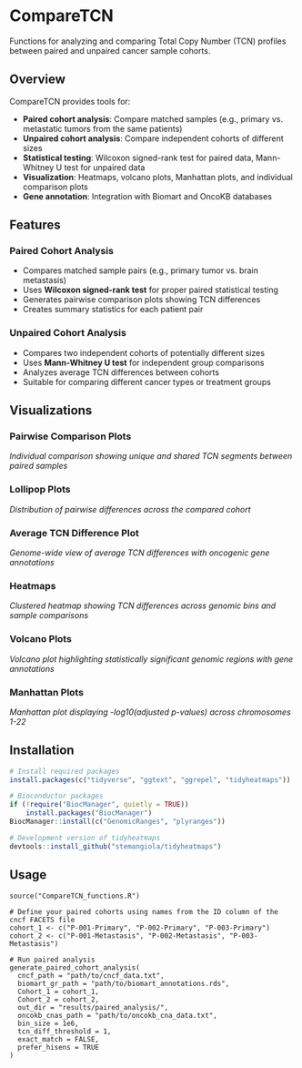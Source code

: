 # CompareTCN

Functions for analyzing and comparing Total Copy Number (TCN) profiles between paired and unpaired cancer sample cohorts.

## Overview

CompareTCN provides tools for:
- **Paired cohort analysis**: Compare matched samples (e.g., primary vs. metastatic tumors from the same patients)
- **Unpaired cohort analysis**: Compare independent cohorts of different sizes
- **Statistical testing**: Wilcoxon signed-rank test for paired data, Mann-Whitney U test for unpaired data
- **Visualization**: Heatmaps, volcano plots, Manhattan plots, and individual comparison plots
- **Gene annotation**: Integration with Biomart and OncoKB databases

## Features

### Paired Cohort Analysis
- Compares matched sample pairs (e.g., primary tumor vs. brain metastasis)
- Uses **Wilcoxon signed-rank test** for proper paired statistical testing
- Generates pairwise comparison plots showing TCN differences
- Creates summary statistics for each patient pair

### Unpaired Cohort Analysis  
- Compares two independent cohorts of potentially different sizes
- Uses **Mann-Whitney U test** for independent group comparisons
- Analyzes average TCN differences between cohorts
- Suitable for comparing different cancer types or treatment groups

## Visualizations

### Pairwise Comparison Plots
*Individual comparison showing unique and shared TCN segments between paired samples*

<!-- ![Pairwise Comparison](plots/pairwise_comparison_example.png) -->

### Lollipop Plots
*Distribution of pairwise differences across the compared cohort*

<!-- ![Lollipop Plot](plots/lollipop_example.png) -->

### Average TCN Difference Plot
*Genome-wide view of average TCN differences with oncogenic gene annotations*

<!-- ![Average TCN Difference](plots/average_tcn_diff_example.png) -->

### Heatmaps
*Clustered heatmap showing TCN differences across genomic bins and sample comparisons*

<!-- ![Heatmap](plots/heatmap_example.png) -->

### Volcano Plots
*Volcano plot highlighting statistically significant genomic regions with gene annotations*

<!-- ![Volcano Plot](plots/volcano_plot_example.png) -->

### Manhattan Plots
*Manhattan plot displaying -log10(adjusted p-values) across chromosomes 1-22*

<!-- ![Manhattan Plot](plots/manhattan_plot_example.png) -->


## Installation

```r
# Install required packages
install.packages(c("tidyverse", "ggtext", "ggrepel", "tidyheatmaps"))

# Bioconductor packages
if (!require("BiocManager", quietly = TRUE))
    install.packages("BiocManager")
BiocManager::install(c("GenomicRanges", "plyranges"))

# Development version of tidyheatmaps
devtools::install_github("stemangiola/tidyheatmaps")
```

## Usage
```
source("CompareTCN_functions.R")

# Define your paired cohorts using names from the ID column of the cncf FACETS file
cohort_1 <- c("P-001-Primary", "P-002-Primary", "P-003-Primary")
cohort_2 <- c("P-001-Metastasis", "P-002-Metastasis", "P-003-Metastasis")

# Run paired analysis
generate_paired_cohort_analysis(
  cncf_path = "path/to/cncf_data.txt",
  biomart_gr_path = "path/to/biomart_annotations.rds",
  Cohort_1 = cohort_1,
  Cohort_2 = cohort_2,
  out_dir = "results/paired_analysis/",
  oncokb_cnas_path = "path/to/oncokb_cna_data.txt",
  bin_size = 1e6,
  tcn_diff_threshold = 1,
  exact_match = FALSE, 
  prefer_hisens = TRUE
)
```




